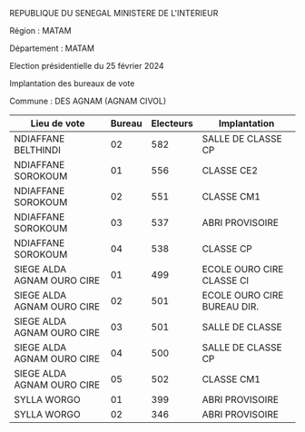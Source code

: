 REPUBLIQUE DU SENEGAL MINISTERE DE L'INTERIEUR

Région : MATAM

Département : MATAM

Election présidentielle du 25 février 2024

Implantation des bureaux de vote

Commune : DES AGNAM (AGNAM CIVOL)

| Lieu de vote | Bureau | Electeurs | Implantation |
| - | - | - | - |
| NDIAFFANE BELTHINDI | 02 | 582 | SALLE DE CLASSE CP |
| NDIAFFANE SOROKOUM | 01 | 556 | CLASSE CE2 |
| NDIAFFANE SOROKOUM | 02 | 551 | CLASSE CM1 |
| NDIAFFANE SOROKOUM | 03 | 537 | ABRI PROVISOIRE |
| NDIAFFANE SOROKOUM | 04 | 538 | CLASSE CP |
| SIEGE ALDA AGNAM OURO CIRE | 01 | 499 | ECOLE OURO CIRE CLASSE CI |
| SIEGE ALDA AGNAM OURO CIRE | 02 | 501 | ECOLE OURO CIRE BUREAU DIR. |
| SIEGE ALDA AGNAM OURO CIRE | 03 | 501 | SALLE DE CLASSE |
| SIEGE ALDA AGNAM OURO CIRE | 04 | 500 | SALLE DE CLASSE CP |
| SIEGE ALDA AGNAM OURO CIRE | 05 | 502 | CLASSE CM1 |
| SYLLA WORGO | 01 | 399 | ABRI PROVISOIRE |
| SYLLA WORGO | 02 | 346 | ABRI PROVISOIRE |

<!-- PageNumber="5/14" -->

